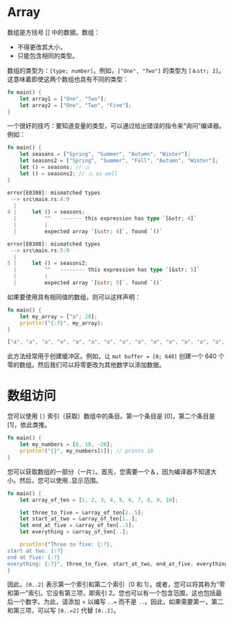 # Array

数组是方括号 [] 中的数据。数组：

- 不得更改其大小，
- 只能包含相同的类型。

数组的类型为：`[type; number]`。例如，`["One", "Two"]` 的类型为 `[＆str; 2]`。这意味着即使这两个数组也具有不同的类型：

```rs
fn main() {
    let array1 = ["One", "Two"];
    let array2 = ["One", "Two", "Five"];
}
```

一个很好的技巧：要知道变量的类型，可以通过给出错误的指令来“询问”编译器。例如：

```rs
fn main() {
    let seasons = ["Spring", "Summer", "Autumn", "Winter"];
    let seasons2 = ["Spring", "Summer", "Fall", "Autumn", "Winter"];
    let () = seasons; // ⚠️
    let () = seasons2; // ⚠️ as well
}

error[E0308]: mismatched types
 --> src\main.rs:4:9
  |
4 |     let () = seasons;
  |         ^^   ------- this expression has type `[&str; 4]`
  |         |
  |         expected array `[&str; 4]`, found `()`

error[E0308]: mismatched types
 --> src\main.rs:5:9
  |
5 |     let () = seasons2;
  |         ^^   -------- this expression has type `[&str; 5]`
  |         |
  |         expected array `[&str; 5]`, found `()`
```

如果要使用具有相同值的数组，则可以这样声明：

```rs
fn main() {
    let my_array = ["a"; 20];
    println!("{:?}", my_array);
}

["a", "a", "a", "a", "a", "a", "a", "a", "a", "a", "a", "a", "a", "a", "a", "a", "a", "a", "a", "a"]
```

此方法经常用于创建缓冲区。例如，让 `mut buffer = [0; 640]` 创建一个 640 个零的数组。然后我们可以将零更改为其他数字以添加数据。

# 数组访问

您可以使用 `[]` 索引（获取）数组中的条目。第一个条目是 [0]，第二个条目是 [1]，依此类推。

```rs
fn main() {
    let my_numbers = [0, 10, -20];
    println!("{}", my_numbers[1]); // prints 10
}
```

您可以获取数组的一部分（一片）。首先，您需要一个＆，因为编译器不知道大小。然后，您可以使用..显示范围。

```rs
fn main() {
    let array_of_ten = [1, 2, 3, 4, 5, 6, 7, 8, 9, 10];

    let three_to_five = &array_of_ten[2..5];
    let start_at_two = &array_of_ten[1..];
    let end_at_five = &array_of_ten[..5];
    let everything = &array_of_ten[..];

    println!("Three to five: {:?},
start at two: {:?}
end at five: {:?}
everything: {:?}", three_to_five, start_at_two, end_at_five, everything);
}
```

因此，`[0..2]` 表示第一个索引和第二个索引（0 和 1）。或者，您可以将其称为“零和第一”索引。它没有第三项，即索引 2。您也可以有一个包含范围，这也包括最后一个数字。为此，请添加 = 以编写 `..=` 而不是 `..`。因此，如果需要第一，第二和第三项，可以写 `[0..=2]` 代替 `[0..2]`。

